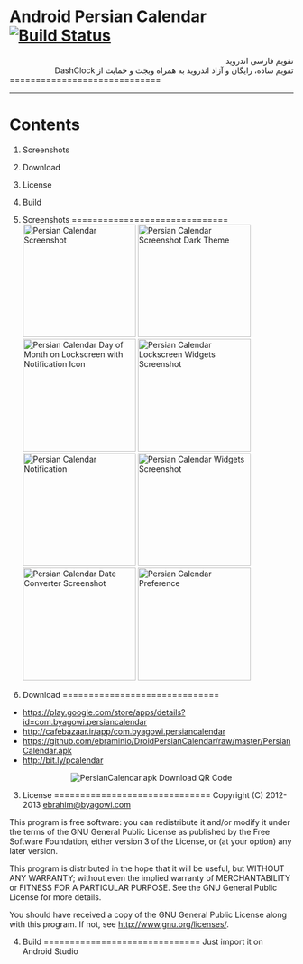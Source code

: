 Android Persian Calendar [![Build Status](https://buildhive.cloudbees.com/job/ebraminio/job/DroidPersianCalendar/badge/icon)](https://buildhive.cloudbees.com/job/ebraminio/job/DroidPersianCalendar/)
=============================
<div lang="fa" dir="rtl">تقویم فارسی اندروید<br />
تقویم ساده، رایگان و آزاد اندروید به همراه ویجت و حمایت از DashClock</div>
=============================

------------------------------
Contents
==============================

1. Screenshots
2. Download
3. License
4. Build

1. Screenshots
==============================
<img src="https://github.com/ebraminio/DroidPersianCalendar/raw/master/extra/main.png"
 alt="Persian Calendar Screenshot" title="Program Screenshot" width="200px" />
<img src="https://github.com/ebraminio/DroidPersianCalendar/raw/master/extra/darkmain.png"
 alt="Persian Calendar Screenshot Dark Theme" title="Program Screenshot Dark" width="200px" />
<img src="https://github.com/ebraminio/DroidPersianCalendar/raw/master/extra/lockscreenwithnotification.png"
 alt="Persian Calendar Day of Month on Lockscreen with Notification Icon" title="Lockscreen Persian Date" width="200px" />
<img src="https://github.com/ebraminio/DroidPersianCalendar/raw/master/extra/lockscreenwidget.png"
 alt="Persian Calendar Lockscreen Widgets Screenshot" title="Lockscreen Widget Screenshot on Android 4.2" width="200px" />
<img src="https://github.com/ebraminio/DroidPersianCalendar/raw/master/extra/notification.png"
 alt="Persian Calendar Notification" title="Persian Date Notification" width="200px" />
<img src="https://github.com/ebraminio/DroidPersianCalendar/raw/master/extra/homescreen.png"
 alt="Persian Calendar Widgets Screenshot" title="Widget Screenshot" width="200px" />
<img src="https://github.com/ebraminio/DroidPersianCalendar/raw/master/extra/converter.png"
 alt="Persian Calendar Date Converter Screenshot" title="Date Converter Screenshot" width="200px" />
<img src="https://github.com/ebraminio/DroidPersianCalendar/raw/master/extra/preference.png"
 alt="Persian Calendar Preference" title="Application Preference" width="200px" />

2. Download
==============================
* https://play.google.com/store/apps/details?id=com.byagowi.persiancalendar
* http://cafebazaar.ir/app/com.byagowi.persiancalendar
* https://github.com/ebraminio/DroidPersianCalendar/raw/master/PersianCalendar.apk
* http://bit.ly/pcalendar

<div align="center"><img src="https://github.com/ebraminio/DroidPersianCalendar/raw/master/extra/githubapkurl.png"
 alt="PersianCalendar.apk Download QR Code" title="PersianCalendar.apk Download QR Code" /></div>

3. License
==============================
Copyright (C) 2012-2013  ebrahim@byagowi.com

This program is free software: you can redistribute it and/or modify 
it under the terms of the GNU General Public License as published by 
the Free Software Foundation, either version 3 of the License, or 
(at your option) any later version.

This program is distributed in the hope that it will be useful, 
but WITHOUT ANY WARRANTY; without even the implied warranty of 
MERCHANTABILITY or FITNESS FOR A PARTICULAR PURPOSE.  See the 
GNU General Public License for more details.

You should have received a copy of the GNU General Public License 
along with this program.  If not, see http://www.gnu.org/licenses/.

4. Build
==============================
Just import it on Android Studio
